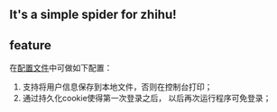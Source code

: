 ## It's a simple spider for zhihu!

## feature
在[配置文件](https://github.com/flysall/Spider-zhihu/blob/master/config.properties)中可做如下配置：
1. 支持将用户信息保存到本地文件，否则在控制台打印；
2. 通过持久化cookie使得第一次登录之后， 以后再次运行程序可免登录；